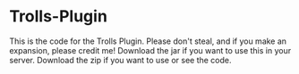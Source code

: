 # Trolls-Plugin
This is the code for the Trolls Plugin. Please don't steal, and if you make an expansion, please credit me!
Download the jar if you want to use this in your server.
Download the zip if you want to use or see the code.
